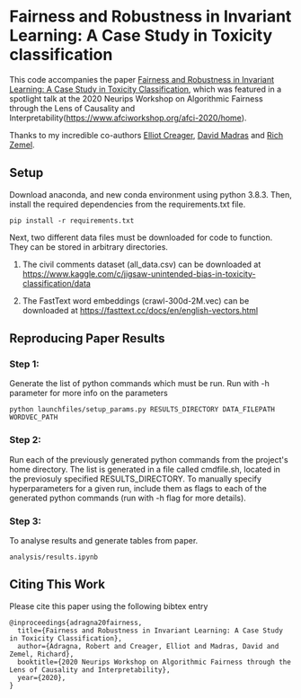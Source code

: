 # Fairness and Robustness in Invariant Learning: A Case Study in Toxicity classification

This code accompanies the paper [Fairness and Robustness in Invariant Learning: A Case Study in Toxicity Classification](https://arxiv.org/abs/2011.06485), which was featured in a spotlight talk at the 2020 Neurips Workshop on Algorithmic Fairness through the Lens of Causality and Interpretability(https://www.afciworkshop.org/afci-2020/home). 

Thanks to my incredible co-authors [Elliot Creager](https://github.com/ecreager/), [David Madras](https://github.com/dmadras) and [Rich Zemel](https://www.cs.toronto.edu/~zemel/inquiry/home.php). 

## Setup 
Download anaconda, and new conda environment using python 3.8.3. Then, install the required dependencies from the requirements.txt file. 
```
pip install -r requirements.txt
``` 

Next, two different data files must be downloaded for code to function. They can be stored in arbitrary directories.  

1. The civil comments dataset (all_data.csv) can be downloaded at https://www.kaggle.com/c/jigsaw-unintended-bias-in-toxicity-classification/data

2. The FastText word embeddings (crawl-300d-2M.vec) can be downloaded at https://fasttext.cc/docs/en/english-vectors.html


## Reproducing Paper Results 

### Step 1: 
Generate the list of python commands which must be run. Run with -h parameter for more info on the parameters 
```
python launchfiles/setup_params.py RESULTS_DIRECTORY DATA_FILEPATH WORDVEC_PATH
```

### Step 2: 
Run each of the previously generated python commands from the project's home directory. The list is generated in a file called cmdfile.sh, located in the previosuly specified RESULTS_DIRECTORY. To manually specify hyperparameters for a given run, include them as flags to each of the generated python commands (run with -h flag for more details).

### Step 3:
To analyse results and generate tables from paper. 
```
analysis/results.ipynb 
```

## Citing This Work 
Please cite this paper using the following bibtex entry 
```
@inproceedings{adragna20fairness,
  title={Fairness and Robustness in Invariant Learning: A Case Study in Toxicity Classification},
  author={Adragna, Robert and Creager, Elliot and Madras, David and Zemel, Richard},
  booktitle={2020 Neurips Workshop on Algorithmic Fairness through the Lens of Causality and Interpretability},
  year={2020},
}
```
